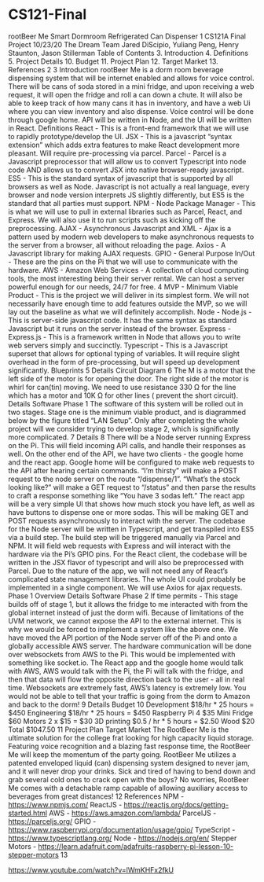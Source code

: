 # CS121-Final

rootBeer Me
Smart Dormroom Refrigerated Can Dispenser
1
CS121A Final Project
10/23/20
The Dream Team
Jared DiScipio, Yuliang Peng, Henry Staunton, Jason Stillerman
Table of Contents
3. Introduction
4. Definitions
5. Project Details
10. Budget
11. Project Plan
12. Target Market
13. References
2
3
Introduction
rootBeer Me is a dorm room beverage dispensing system that will be internet enabled and
allows for voice control.
There will be cans of soda stored in a mini fridge, and upon receiving a web request, it will
open the fridge and roll a can down a chute. It will also be able to keep track of how many
cans it has in inventory, and have a web Ui where you can view inventory and also
dispense.
Voice control will be done through google home. API will be written in Node, and the UI
will be written in React.
Definitions
React - This is a front-end framework that we will use to
rapidly prototype/develop the UI.
JSX - This is a javascript “syntax extension” which adds
extra features to make React development more
pleasant. Will require pre-processing via parcel.
Parcel - Parcel is a Javascript preprocessor that will
allow us to convert Typescript into node code AND allows
us to convert JSX into native browser-ready javascript.
ES5 - This is the standard syntax of javascript that is
supported by all browsers as well as Node. Javascript is
not actually a real language, every browser and node
version interprets JS slightly differently, but ES5 is the
standard that all parties must support.
NPM - Node Package Manager - This is what we will
use to pull in external libraries such as Parcel, React,
and Express. We will also use it to run scripts such as
kicking off the preprocessing.
AJAX - Asynchronous Javascript and XML - Ajax is a
pattern used by modern web developers to make
asynchronous requests to the server from a browser, all
without reloading the page.
Axios - A Javascript library for making AJAX requests.
GPIO - General Purpose In/Out - These are the pins on
the Pi that we will use to communicate with the
hardware.
AWS - Amazon Web Services - A collection of cloud
computing tools, the most interesting being their server
rental. We can host a server powerful enough for our
needs, 24/7 for free.
4
MVP - Minimum Viable Product - This is the project we
will deliver in its simplest form. We will not necessarily
have enough time to add features outside the MVP, so
we will lay out the baseline as what we will definitely
accomplish.
Node - Node.js - This is server-side javascript code. It
has the same syntax as standard Javascript but it runs
on the server instead of the browser.
Express - Express.js - This is a framework written in
Node that allows you to write web servers simply and
succinctly.
Typescript - This is a Javascript superset that allows for
optional typing of variables. It will require slight overhead
in the form of pre-processing, but will speed up
development significantly.
Blueprints
5
Details
Circuit Diagram
6
The M is a motor that the left
side of the motor is for
opening the door. The right
side of the motor is whirl for
can(tin) moving. We need to
use resistance 330 Ω for the
line which has a motor and
10K Ω for other lines (
prevent the short circuit).
Details
Software Phase 1
The software of this system will be
rolled out in two stages. Stage one is
the minimum viable product, and is
diagrammed below by the figure titled
“LAN Setup”. Only after completing the
whole project will we consider trying to
develop stage 2, which is significantly
more complicated.
7
Details
8
There will be a Node server running Express on the Pi. This will field incoming API calls, and handle their responses as well. On
the other end of the API, we have two clients - the google home and the react app.
Google home will be configured to make web requests to the API after hearing certain commands. “I’m thirsty” will make a POST
request to the node server on the route “/dispense/1”. “What’s the stock looking like?” will make a GET request to “/status” and
then parse the results to craft a response something like “You have 3 sodas left.”
The react app will be a very simple UI that shows how much stock you have left, as well as have buttons to dispense one or
more sodas. This will be making GET and POST requests asynchronously to interact with the server.
The codebase for the Node server will be written in Typescript, and get transpiled into ES5 via a build step. The build step will be
triggered manually via Parcel and NPM. It will field web requests with Express and will interact with the hardware via the Pi’s
GPIO pins.
For the React client, the codebase will be written in the JSX flavor of typescript and will also be preprocessed with Parcel. Due to
the nature of the app, we will not need any of React’s complicated state management libraries. The whole UI could probably be
implemented in a single component. We will use Axios for ajax requests.
Phase 1 Overview
Details
Software Phase 2
If time permits -
This stage builds off of stage 1, but it allows the fridge to me interacted with
from the global internet instead of just the dorm wifi. Because of limitations of
the UVM network, we cannot expose the API to the external internet. This is
why we would be forced to implement a system like the above one.
We have moved the API portion of the Node server off of the Pi and onto a
globally accessible AWS server. The hardware communication will be done
over websockets from AWS to the Pi. This would be implemented with
something like socket.io.
The React app and the google home would talk with AWS, AWS would talk
with the Pi, the Pi will talk with the fridge, and then that data will flow the
opposite direction back to the user - all in real time. Websockets are
extremely fast, AWS’s latency is extremely low. You would not be able to tell
that your traffic is going from the dorm to Amazon and back to the dorm!
9
Details
Budget
10
Development $18/hr * 25 hours = $450
Engineering $18/hr * 25 hours = $450
Raspberry Pi 4 $35
Mini Fridge $60
Motors 2 x $15 = $30
3D printing $0.5 / hr * 5 hours = $2.50
Wood $20
Total $1047.50
11
Project Plan
Target Market
The RootBeer Me is the ultimate solution for the college frat looking for high capacity
liquid storage. Featuring voice recognition and a blazing fast response time, the RootBeer Me
will keep the momentum of the party going. RootBeer Me utilizes a patented enveloped liquid
(can) dispensing system designed to never jam, and it will never drop your drinks. Sick and
tired of having to bend down and grab several cold ones to crack open with the boys? No
worries, RootBeer Me comes with a detachable ramp capable of allowing auxiliary access to
beverages from great distances!
12
References
NPM - https://www.npmjs.com/
ReactJS - https://reactjs.org/docs/getting-started.html
AWS - https://aws.amazon.com/lambda/
ParcelJS - https://parceljs.org/
GPIO - https://www.raspberrypi.org/documentation/usage/gpio/
TypeScript - https://www.typescriptlang.org/
Node - https://nodejs.org/en/
Stepper Motors - https://learn.adafruit.com/adafruits-raspberry-pi-lesson-10-stepper-motors
13


https://www.youtube.com/watch?v=lWmKHFx2fkU  

